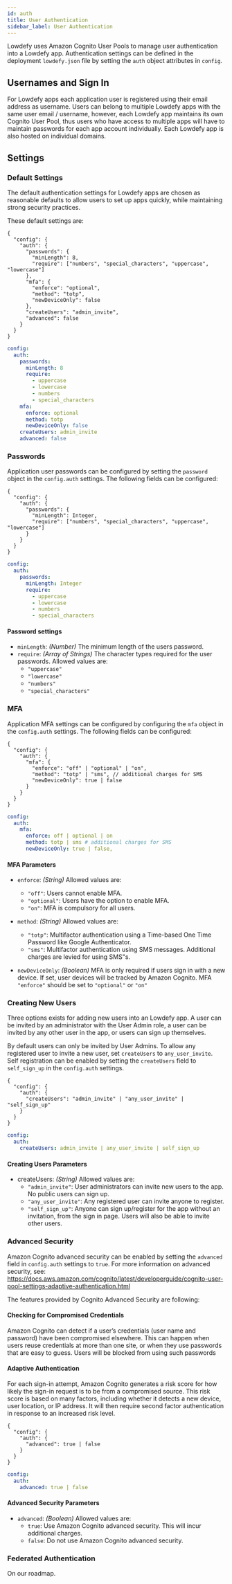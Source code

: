 ```yaml
---
id: auth
title: User Authentication
sidebar_label: User Authentication
---
```


Lowdefy uses Amazon Cognito User Pools to manage user authentication into a Lowdefy app. Authentication settings can be defined in the deployment `lowdefy.json` file by setting the `auth` object attributes in `config`.

## Usernames and Sign In

For Lowdefy apps each application user is registered using their email address as username. Users can belong to multiple Lowdefy apps with the same user email / username, however, each Lowdefy app maintains its own Cognito User Pool, thus users who have access to multiple apps will have to maintain passwords for each app account individually. Each Lowdefy app is also hosted on individual domains.

## Settings

### Default Settings

The default authentication settings for Lowdefy apps are chosen as reasonable defaults to allow users to set up apps quickly, while maintaining strong security practices.

These default settings are:
<!--DOCUSAURUS_CODE_TABS-->
<!--JSON-->
```json5
{
  "config": {
    "auth": {
      "passwords": {
        "minLength": 8,
        "require": ["numbers", "special_characters", "uppercase", "lowercase"]
      },
      "mfa": {
        "enforce": "optional",
        "method": "totp",
        "newDeviceOnly": false
      },
      "createUsers": "admin_invite",
      "advanced": false
    }
  }
}
```
<!--YAML-->
```yaml
config:
  auth:
    passwords:
      minLength: 8
      require:
        - uppercase
        - lowercase
        - numbers
        - special_characters
    mfa:
      enforce: optional
      method: totp
      newDeviceOnly: false
    createUsers: admin_invite
    advanced: false
```
<!--END_DOCUSAURUS_CODE_TABS-->

### Passwords

Application user passwords can be configured by setting the `password` object in the `config.auth` settings. The following fields can be configured:
<!--DOCUSAURUS_CODE_TABS-->
<!--JSON-->
```json5
{
  "config": {
    "auth": {
      "passwords": {
        "minLength": Integer,
        "require": ["numbers", "special_characters", "uppercase", "lowercase"]
      }
    }
  }
}
```
<!--YAML-->
```yaml
config:
  auth:
    passwords:
      minLength: Integer
      require:
        - uppercase
        - lowercase
        - numbers
        - special_characters
```
<!--END_DOCUSAURUS_CODE_TABS-->

#### Password settings

- `minLength`: _(Number)_ The minimum length of the users password.
- `require`: _(Array of Strings)_ The character types required for the user passwords. Allowed values are:
  - `"uppercase"`
  - `"lowercase"`
  - `"numbers"`
  - `"special_characters"`

### MFA

Application MFA settings can be configured by configuring the `mfa` object in the `config.auth` settings. The following fields can be configured:
<!--DOCUSAURUS_CODE_TABS-->
<!--JSON-->
```json5
{
  "config": {
    "auth": {
      "mfa": {
        "enforce": "off" | "optional" | "on",
        "method": "totp" | "sms", // additional charges for SMS
        "newDeviceOnly": true | false
      }
    }
  }
}
```
<!--YAML-->
```yaml
config:
  auth:
    mfa:
      enforce: off | optional | on
      method: totp | sms # additional charges for SMS
      newDeviceOnly: true | false,
```
<!--END_DOCUSAURUS_CODE_TABS-->


#### MFA Parameters

- `enforce`: _(String)_ Allowed values are:

  - `"off"`: Users cannot enable MFA.
  - `"optional"`: Users have the option to enable MFA.
  - `"on"`: MFA is compulsory for all users.

- `method`: _(String)_ Allowed values are:
  - `"totp"`: Multifactor authentication using a Time-based One Time Password like Google Authenticator.
  - `"sms"`: Multifactor authentication using SMS messages. Additional charges are levied for using SMS"s.
- `newDeviceOnly`: _(Boolean)_ MFA is only required if users sign in with a new device. If set, user devices will be tracked by Amazon Cognito. MFA `"enforce"` should be set to `"optional"` or `"on"`

### Creating New Users

Three options exists for adding new users into an Lowdefy app. A user can be invited by an administrator with the User Admin role, a user can be invited by any other user in the app, or users can sign up themselves.


By default users can only be invited by User Admins. To allow any registered user to invite a new user, set `createUsers` to `any_user_invite`. Self registration can be enabled by setting the `createUsers` field to `self_sign_up` in the `config.auth` settings. 
<!--DOCUSAURUS_CODE_TABS-->
<!--JSON-->
```json5
{
  "config": {
    "auth": {
      "createUsers": "admin_invite" | "any_user_invite" | "self_sign_up"
    }
  }
}
```
<!--YAML-->
```yaml
config:
  auth:
    createUsers: admin_invite | any_user_invite | self_sign_up 
```
<!--END_DOCUSAURUS_CODE_TABS-->

#### Creating Users Parameters

- createUsers: _(String)_ Allowed values are:
  - `"admin_invite"`: User administrators can invite new users to the app. No public users can sign up.
  - `"any_user_invite"`: Any registered user can invite anyone to register.
  - `"self_sign_up"`: Anyone can sign up/register for the app without an invitation, from the sign in page. Users will also be able to invite other users.


### Advanced Security

Amazon Cognito advanced security can be enabled by setting the `advanced` field in `config.auth` settings to `true`. For more information on advanced security, see: https://docs.aws.amazon.com/cognito/latest/developerguide/cognito-user-pool-settings-adaptive-authentication.html

The features provided by Cognito Advanced Security are following:

#### Checking for Compromised Credentials

Amazon Cognito can detect if a user’s credentials (user name and password) have been compromised elsewhere. This can happen when users reuse credentials at more than one site, or when they use passwords that are easy to guess. Users will be blocked from using such passwords

#### Adaptive Authentication

For each sign-in attempt, Amazon Cognito generates a risk score for how likely the sign-in request is to be from a compromised source. This risk score is based on many factors, including whether it detects a new device, user location, or IP address. It will then require second factor authentication in response to an increased risk level.
<!--DOCUSAURUS_CODE_TABS-->
<!--JSON-->
```json5
{
  "config": {
    "auth": {
      "advanced": true | false
    }
  }
}
```
<!--YAML-->
```yaml
config:
  auth:
    advanced: true | false
```
<!--END_DOCUSAURUS_CODE_TABS-->

#### Advanced Security Parameters

- `advanced`: _(Boolean)_ Allowed values are:
  - `true`: Use Amazon Cognito advanced security. This will incur additional charges.
  - `false`: Do not use Amazon Cognito advanced security.

### Federated Authentication

On our roadmap.
